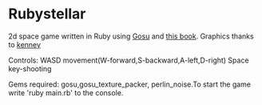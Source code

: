 # Rubystellar 

2d space game written in Ruby using [Gosu](http://www.libgosu.org/) and [this book](https://leanpub.com/developing-games-with-ruby/read#leanpub-auto-implementing-the-tank).
Graphics thanks to [kenney](www.kenney.nl)

Controls:
WASD movement(W-forward,S-backward,A-left,D-right)
Space key-shooting

Gems required: gosu,gosu_texture_packer, perlin_noise.To start the game write 'ruby main.rb' to the console.


